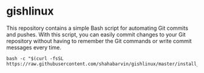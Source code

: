 # gishlinux
This repository contains a simple Bash script for automating Git commits and pushes. With this script, you can easily commit changes to your Git repository without having to remember the Git commands or write commit messages every time.


```
bash -c "$(curl -fsSL https://raw.githubusercontent.com/shahabarvin/gishlinux/master/install_git_auto_commit.sh)"
```
